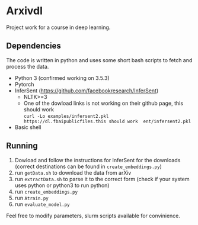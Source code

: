 # Arxivdl
Project work for a course in deep learning. 


## Dependencies
The code is written in python and uses some short bash scripts
to fetch and process the data. 

* Python 3 (confirmed working on 3.5.3)
* Pytorch
* InferSent (https://github.com/facebookresearch/InferSent)
	- NLTK>=3
	- One of the dowload links is not working on their github page, this should work  
	 `curl -Lo examples/infersent2.pkl https://dl.fbaipublicfiles.this should work  ent/infersent2.pkl`
* Basic shell


## Running
1. Dowload and follow the instructions for InferSent for the downloads (correct destinations can be found in `create_embeddings.py`)
2. run `getData.sh` to download the data from arXiv 
3. run `extractData.sh` to parse it to the correct form (check if your system uses python or python3 to run python)
4. run `create_embeddings.py` 
5. run `Atrain.py`
6. run `evaluate_model.py`

Feel free to modify parameters, slurm scripts available for convinience.
